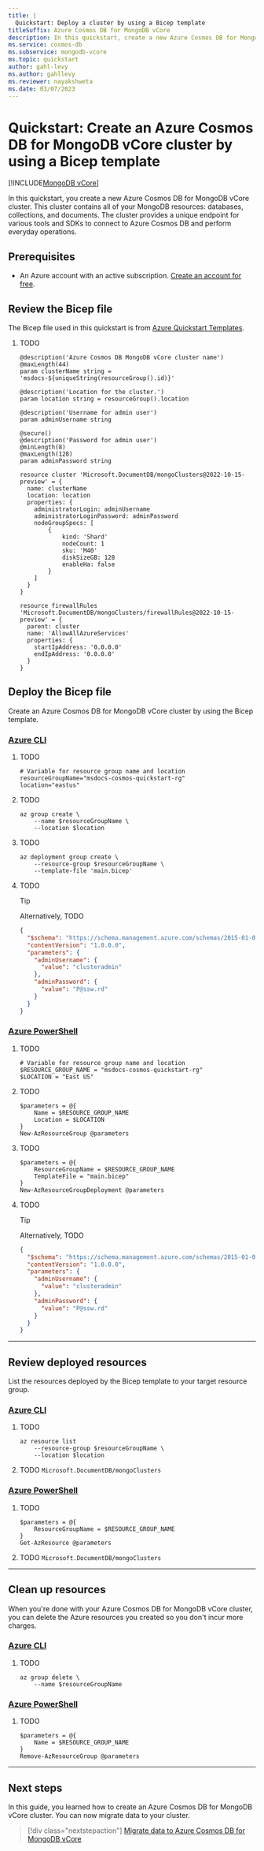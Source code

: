 ```yaml
---
title: |
  Quickstart: Deploy a cluster by using a Bicep template
titleSuffix: Azure Cosmos DB for MongoDB vCore
description: In this quickstart, create a new Azure Cosmos DB for MongoDB vCore cluster to store databases, collections, and documents by using a Bicep template.
ms.service: cosmos-db
ms.subservice: mongodb-vcore
ms.topic: quickstart
author: gahl-levy
ms.author: gahllevy
ms.reviewer: nayakshweta
ms.date: 03/07/2023
---
```


# Quickstart: Create an Azure Cosmos DB for MongoDB vCore cluster by using a Bicep template

[!INCLUDE[MongoDB vCore](../../includes/appliesto-mongodb-vcore.md)]

In this quickstart, you create a new Azure Cosmos DB for MongoDB vCore cluster. This cluster contains all of your MongoDB resources: databases, collections, and documents. The cluster provides a unique endpoint for various tools and SDKs to connect to Azure Cosmos DB and perform everyday operations.

## Prerequisites

- An Azure account with an active subscription. [Create an account for free](https://azure.microsoft.com/free).

## Review the Bicep file

The Bicep file used in this quickstart is from [Azure Quickstart Templates](/samples/azure/azure-quickstart-templates/cosmosdb-free/).

1. TODO

    ```bicep
    @description('Azure Cosmos DB MongoDB vCore cluster name')
    @maxLength(44)
    param clusterName string = 'msdocs-${uniqueString(resourceGroup().id)}'
    
    @description('Location for the cluster.')
    param location string = resourceGroup().location
    
    @description('Username for admin user')
    param adminUsername string
    
    @secure()
    @description('Password for admin user')
    @minLength(8)
    @maxLength(128)
    param adminPassword string
    
    resource cluster 'Microsoft.DocumentDB/mongoClusters@2022-10-15-preview' = {
      name: clusterName
      location: location
      properties: {
        administratorLogin: adminUsername
        administratorLoginPassword: adminPassword
        nodeGroupSpecs: [
            {
                kind: 'Shard'
                nodeCount: 1
                sku: 'M40'
                diskSizeGB: 128
                enableHa: false
            }
        ]
      }
    }
    
    resource firewallRules 'Microsoft.DocumentDB/mongoClusters/firewallRules@2022-10-15-preview' = {
      parent: cluster
      name: 'AllowAllAzureServices'
      properties: {
        startIpAddress: '0.0.0.0'
        endIpAddress: '0.0.0.0'
      }
    }
    ```

## Deploy the Bicep file

Create an Azure Cosmos DB for MongoDB vCore cluster by using the Bicep template.

### [Azure CLI](#tab/azure-cli)

1. TODO

    ```azurecli
    # Variable for resource group name and location
    resourceGroupName="msdocs-cosmos-quickstart-rg"
    location="eastus"
    ```

1. TODO

    ```azurecli
    az group create \
        --name $resourceGroupName \
        --location $location
    ```

1. TODO

    ```azurecli
    az deployment group create \
        --resource-group $resourceGroupName \
        --template-file 'main.bicep'
    ```

1. TODO

    > [!TIP]
    > Alternatively, TODO
    >
    > ```json
    > {
    >   "$schema": "https://schema.management.azure.com/schemas/2015-01-01/deploymentParameters.json#",
    >   "contentVersion": "1.0.0.0",
    >   "parameters": {
    >     "adminUsername": {
    >       "value": "clusteradmin"
    >     },
    >     "adminPassword": {
    >       "value": "P@ssw.rd"
    >     }
    >   }
    > }
    > ```
    >

### [Azure PowerShell](#tab/azure-powershell)

1. TODO

    ```azurepowershell
    # Variable for resource group name and location
    $RESOURCE_GROUP_NAME = "msdocs-cosmos-quickstart-rg"
    $LOCATION = "East US"
    ```

1. TODO

    ```azurepowershell
    $parameters = @{
        Name = $RESOURCE_GROUP_NAME
        Location = $LOCATION
    }
    New-AzResourceGroup @parameters
    ```

1. TODO

    ```azurepowershell
    $parameters = @{
        ResourceGroupName = $RESOURCE_GROUP_NAME
        TemplateFile = "main.bicep"
    }
    New-AzResourceGroupDeployment @parameters
    ```

1. TODO

    > [!TIP]
    > Alternatively, TODO
    >
    > ```json
    > {
    >   "$schema": "https://schema.management.azure.com/schemas/2015-01-01/deploymentParameters.json#",
    >   "contentVersion": "1.0.0.0",
    >   "parameters": {
    >     "adminUsername": {
    >       "value": "clusteradmin"
    >     },
    >     "adminPassword": {
    >       "value": "P@ssw.rd"
    >     }
    >   }
    > }
    > ```
    >

---

## Review deployed resources

List the resources deployed by the Bicep template to your target resource group.

### [Azure CLI](#tab/azure-cli)

1. TODO

    ```azurecli
    az resource list
        --resource-group $resourceGroupName \
        --location $location    
    ```

1. TODO `Microsoft.DocumentDB/mongoClusters`

### [Azure PowerShell](#tab/azure-powershell)

1. TODO

    ```azurepowershell
    $parameters = @{
        ResourceGroupName = $RESOURCE_GROUP_NAME
    }
    Get-AzResource @parameters
    ```

1. TODO `Microsoft.DocumentDB/mongoClusters`

---

## Clean up resources

When you're done with your Azure Cosmos DB for MongoDB vCore cluster, you can delete the Azure resources you created so you don't incur more charges.

### [Azure CLI](#tab/azure-cli)

1. TODO

    ```azurecli
    az group delete \
        --name $resourceGroupName
    ```

### [Azure PowerShell](#tab/azure-powershell)

1. TODO

    ```azurepowershell
    $parameters = @{
        Name = $RESOURCE_GROUP_NAME
    }
    Remove-AzResourceGroup @parameters
    ```

---

## Next steps

In this guide, you learned how to create an Azure Cosmos DB for MongoDB vCore cluster. You can now migrate data to your cluster.

> [!div class="nextstepaction"]
> [Migrate data to Azure Cosmos DB for MongoDB vCore](how-to-migrate-data.md)
